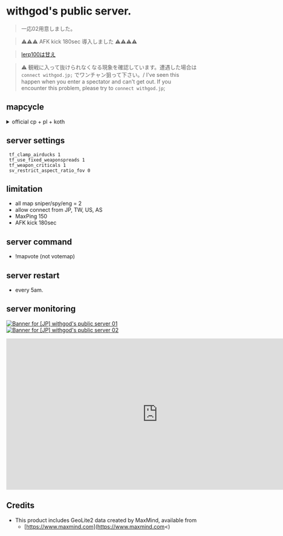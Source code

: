 # withgod's public server.

> 一応02用意しました。

> ⚠⚠⚠ AFK kick 180sec 導入しました ⚠⚠⚠⚠

> [lerp100は甘え](https://withgod.hatenablog.com/entry/2012/08/30/004734)

> ⚠ 観戦に入って抜けられなくなる現象を確認しています。遭遇した場合は `connect withgod.jp;` でワンチャン狙って下さい。/ I've seen this happen when you enter a spectator and can't get out. If you encounter this problem, please try to `connect withgod.jp`;


## mapcycle

<details>
<summary> official cp + pl + koth</summary>
<p>

### full list
```
cp_well
cp_granary
cp_gravelpit
cp_badlands
cp_fastlane
pl_badwater
pl_upward
cp_junction_final
cp_yukon_final
cp_gorge
cp_freight_final1
cp_coldfront
cp_foundry
cp_gullywash_final1
cp_snakewater_final1
cp_process_final
cp_sunshine
cp_metalworks
koth_sawmill
koth_viaduct
koth_harvest_final
```
</p>
</details>

## server settings

```
 tf_clamp_airducks 1
 tf_use_fixed_weaponspreads 1
 tf_weapon_criticals 1
 sv_restrict_aspect_ratio_fov 0
```

## limitation

* all map sniper/spy/eng = 2
* allow connect from JP, TW, US, AS
* MaxPing 150
* AFK kick 180sec

## server command
* !mapvote (not votemap)

## server restart
* every 5am.

## server monitoring

[![Banner for [JP] withgod's public server 01](https://cdn.battlemetrics.com/b/horizontal500x80px/12680881.png?foreground=%23EEEEEE&background=%23222222&lines=%23333333&linkColor=%231185ec&chartColor=%23FF0700)](https://www.battlemetrics.com/servers/tf2/12680881)
[![Banner for [JP] withgod's public server 02](https://cdn.battlemetrics.com/b/horizontal500x80px/12871080.png?foreground=%23EEEEEE&background=%23222222&lines=%23333333&linkColor=%231185ec&chartColor=%23FF0700)](https://www.battlemetrics.com/servers/tf2/12871080)


<iframe src="https://app.datadoghq.com/graph/embed?token=1caef6404c3de3c76a9a775be4b818257942569966d274b5930bc6d1d1bcb8b6&height=400&width=800&legend=true" width="800" height="400" frameborder="0"></iframe>

## Credits

* This product includes GeoLite2 data created by MaxMind, available from
    * [https://www.maxmind.com](https://www.maxmind.com<)

